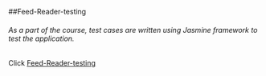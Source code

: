 ##Feed-Reader-testing
###### As a part of the course, test cases are written using Jasmine framework to test the application.
Click [Feed-Reader-testing](http://devi-srinivasan.github.io/Feed-Reader-Testing/)

